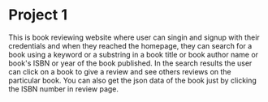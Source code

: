 # Project 1

This is book reviewing website where user can singin and signup with their credentials and when they reached the homepage, they can search for a book using a keyword or a substring in a book title or book author name or book's ISBN or year of the book published. In the search results the user can click on a book to give a review and see others reviews on the particular book. You can also get the json data of the book just by clicking the ISBN number in review page.

